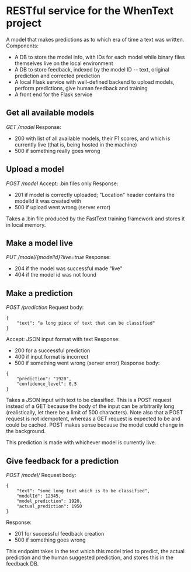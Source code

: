 # RESTful service for the WhenText project

A model that makes predictions as to which era of time a text was written. 
Components: 
  + A DB to store the model info, with IDs for each model while binary files themselves live on the local environment
  + A DB to store feedback, indexed by the model ID -- text, original prediction and corrected prediction
  + A local Flask service with well-defined backend to upload models, perform predictions, give human feedback and training
  + A front end for the Flask service


## Get all available models 

*GET /model* 
Response: 
  - 200 with list of all available models, their F1 scores, and which is currently live (that is, being hosted in the machine)
  - 500 if something really goes wrong

## Upload a model 

*POST /model*
Accept: .bin files only
Response: 
  - 201 if model is correctly uploaded; "Location" header contains the modelId it was created with
  - 500 if upload went wrong (server error)

Takes a .bin file produced by the FastText training framework and stores it in local memory. 

## Make a model live

*PUT /model/{modelId}?live=true*
Response:  
  - 204 if the model was successful made "live"
  - 404 if the model id was not found

## Make a prediction

*POST /prediction*
Request body: 
```
{
	"text": "a long piece of text that can be classified"
}
```
Accept: JSON input format with text
Response: 
  - 200 for a successful prediction
  - 400 if input format is incorrect
  - 500 if something went wrong (server error)
Response body: 
```
{
	"prediction": "1920", 
	"confidence_level": 0.5
}
```

Takes a JSON input with text to be classified. This is a POST request instead of a GET because the body of the input can be arbitrarily long (realistically, let there be a limit of 500 characters). Note also that a POST request is not idempotent, whereas a GET request is expected to be and could be cached. POST makes sense because the model could change in the background. 

This prediction is made with whichever model is currently live. 

## Give feedback for a prediction 

*POST /model/*
Request body: 
```
{
	"text": "some long text which is to be classified", 
	"modelId": 12345, 
	"model_prediction": 1920,
	"actual_prediction": 1950
}
```
Response: 
  - 201 for successful feedback creation
  - 500 if something goes wrong

This endpoint takes in the text which this model tried to predict, the actual prediction and the human suggested prediction, and stores this in the feedback DB. 

